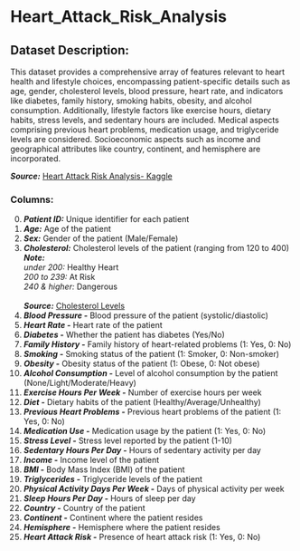 # Heart_Attack_Risk_Analysis

## Dataset Description:
This dataset provides a comprehensive array of features relevant to heart health and lifestyle choices, encompassing patient-specific details such as age, gender, cholesterol levels, blood pressure, heart rate, and indicators like diabetes, family history, smoking habits, obesity, and alcohol consumption. Additionally, lifestyle factors like exercise hours, dietary habits, stress levels, and sedentary hours are included. Medical aspects comprising previous heart problems, medication usage, and triglyceride levels are considered. Socioeconomic aspects such as income and geographical attributes like country, continent, and hemisphere are incorporated.

***Source:*** [Heart Attack Risk Analysis- Kaggle](https://www.kaggle.com/competitions/heart-attack-risk-analysis/overview)
### Columns:
0. ***Patient ID:*** Unique identifier for each patient
1. ***Age:*** Age of the patient
2. ***Sex:*** Gender of the patient (Male/Female)
3. ***Cholesterol:*** Cholesterol levels of the patient (ranging from 120 to 400)
  ***Note:*** <br>
  _under 200:_ Healthy Heart<br>
  _200 to 239:_ At Risk<br>
  _240 & higher:_ Dangerous<br>    
    ***Source:*** [Cholesterol Levels](https://my.clevelandclinic.org/health/articles/11920-cholesterol-numbers-what-do-they-mean)
4. ***Blood Pressure -*** Blood pressure of the patient (systolic/diastolic)
5. ***Heart Rate -*** Heart rate of the patient
6. ***Diabetes -*** Whether the patient has diabetes (Yes/No)
7. ***Family History -*** Family history of heart-related problems (1: Yes, 0: No)
8. ***Smoking -*** Smoking status of the patient (1: Smoker, 0: Non-smoker)
9. ***Obesity -*** Obesity status of the patient (1: Obese, 0: Not obese)
10. ***Alcohol Consumption -*** Level of alcohol consumption by the patient (None/Light/Moderate/Heavy)
11. ***Exercise Hours Per Week -*** Number of exercise hours per week
12. ***Diet -*** Dietary habits of the patient (Healthy/Average/Unhealthy)
13. ***Previous Heart Problems -*** Previous heart problems of the patient (1: Yes, 0: No)
14. ***Medication Use -*** Medication usage by the patient (1: Yes, 0: No)
15. ***Stress Level -*** Stress level reported by the patient (1-10)
16. ***Sedentary Hours Per Day -*** Hours of sedentary activity per day
17. ***Income -*** Income level of the patient
18. ***BMI -*** Body Mass Index (BMI) of the patient
19. ***Triglycerides -*** Triglyceride levels of the patient
20. ***Physical Activity Days Per Week -*** Days of physical activity per week
21. ***Sleep Hours Per Day -*** Hours of sleep per day
22. ***Country -*** Country of the patient
23. ***Continent -*** Continent where the patient resides
24. ***Hemisphere -*** Hemisphere where the patient resides
25. ***Heart Attack Risk -*** Presence of heart attack risk (1: Yes, 0: No)
